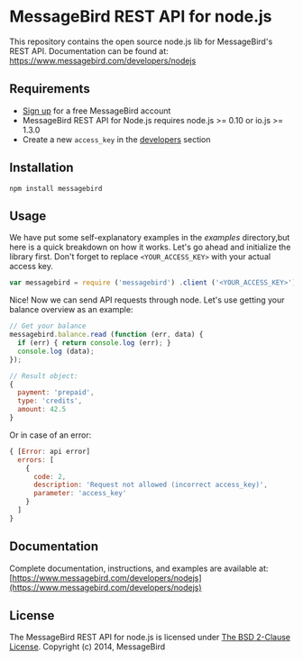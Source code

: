 MessageBird REST API for node.js
================================

This repository contains the open source node.js lib for MessageBird's REST API.
Documentation can be found at: https://www.messagebird.com/developers/nodejs


Requirements
------------

- [Sign up](https://www.messagebird.com/en/signup) for a free MessageBird account
- MessageBird REST API for Node.js requires node.js >= 0.10 or io.js >= 1.3.0
- Create a new `access_key` in the [developers](https://www.messagebird.com/app/nl/settings/developers/access) section


Installation
------------

`npm install messagebird`


Usage
-----

We have put some self-explanatory examples in the *examples* directory,but here is a quick breakdown on how it works.
Let's go ahead and initialize the library first. Don't forget to replace `<YOUR_ACCESS_KEY>` with your actual access key.

```javascript
var messagebird = require ('messagebird') .client ('<YOUR_ACCESS_KEY>');
```

Nice! Now we can send API requests through node. Let's use getting your balance overview as an example:

```javascript
// Get your balance
messagebird.balance.read (function (err, data) {
  if (err) { return console.log (err); }
  console.log (data);
});

// Result object:
{
  payment: 'prepaid',
  type: 'credits',
  amount: 42.5
}
```

Or in case of an error:

```javascript
{ [Error: api error]
  errors: [
    {
      code: 2,
      description: 'Request not allowed (incorrect access_key)',
      parameter: 'access_key'
    }
  ]
}
```


Documentation
-------------

Complete documentation, instructions, and examples are available at:
[https://www.messagebird.com/developers/nodejs](https://www.messagebird.com/developers/nodejs)


License
-------
The MessageBird REST API for node.js is licensed under [The BSD 2-Clause License](http://opensource.org/licenses/BSD-2-Clause). Copyright (c) 2014, MessageBird
